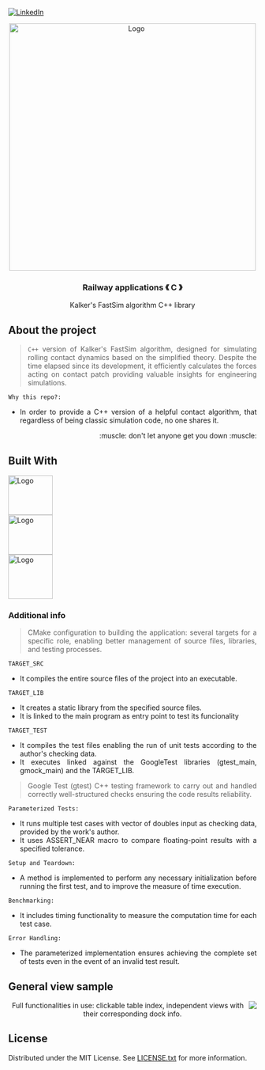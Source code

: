 [![LinkedIn][linkedin-shield]][linkedin-url]

<!-- PROJECT LOGO -->
<div align="center">
  <a align="center">
    <img src="https://github.com/criogenox/D-Technical-Railway-Data-Viewer-from-SQLitedb/assets/53323058/55f51d41-fda0-4161-881c-8144ad315c00.png" alt="Logo" width="500">
  </a>
  <h3 align="center">Railway applications &#x300A; C &#x300B;</h3>
  <p align="center">
    Kalker's FastSim algorithm C++ library
  </p>
</div>

## About the project

<div align="justify">
  <p>
  
> `C++` version of Kalker's FastSim algorithm, designed for simulating rolling contact dynamics based on the simplified theory. Despite the time elapsed since its development, it efficiently calculates the forces acting on contact patch providing valuable insights for engineering simulations.

`Why this repo?:`
- In order to provide a C++ version of a helpful contact algorithm, that regardless of being classic simulation code, no one shares it.
   
   </p>
       <p align="right">
    :muscle: don't let anyone get you down :muscle:
  </p> 
   <div>

## Built With

<div style="display: flex; flex-direction: column; align=center">
    <img class="img"src="https://github.com/criogenox/B_ECC-Cpp-version_plot-capabilities_noGUI/assets/53323058/1fdf2d22-fb04-45aa-9db0-8bd973942914.png" alt="Logo" width="90" height="80"/>
    <img class="img"src="https://github.com/criogenox/B_ECC-Cpp-version_plot-capabilities_noGUI/assets/53323058/6870b0b2-403c-49da-b745-5714b08f4a73.png" alt="Logo" width="90" height="80"/>
    <img class="img"src="https://github.com/criogenox/B_ECC-Cpp-version_plot-capabilities_noGUI/assets/53323058/7f7c66db-97e3-49a1-92d9-df41500b54ae.png" alt="Logo" width="90" height="90"/>
</div>

### Additional info

<div align="justify">
  <p>
    
> CMake configuration to building the application: several targets for a specific role, enabling better management of source files, libraries, and testing processes.

`TARGET_SRC`
- It compiles the entire source files of the project into an executable.

`TARGET_LIB`
- It creates a static library from the specified source files.
- It is linked to the main program as entry point to test its funcionality

`TARGET_TEST`
- It compiles the test files enabling the run of unit tests according to the author's checking data.
- It executes linked against the GoogleTest libraries (gtest_main, gmock_main) and the TARGET_LIB.

> Google Test (gtest) C++ testing framework to carry out and handled correctly well-structured checks ensuring the code results reliability.

`Parameterized Tests:`
- It runs multiple test cases with vector of doubles input as checking data, provided by the work's author. 
- It uses ASSERT_NEAR macro to compare floating-point results with a specified tolerance.
  
`Setup and Teardown:`
- A method is implemented to perform any necessary initialization before running the first test, and to improve the measure of time execution.

`Benchmarking:`
- It includes timing functionality to measure the computation time for each test case.

`Error Handling:`
- The parameterized implementation ensures achieving the complete set of tests even in the event of an invalid test result.
   </p>
   <div>

##  General view sample

<div align="justify"> 
  <!-- <img align="right" src="https://user-images.githubusercontent.com/53323058/230650942-4c2e0ad4-2d52-46fe-aa67-8860c642e5f6.png" width="500"> -->
<img align="right" src="https://github.com/criogenox/D-Technical-Railway-Data-Viewer-from-SQLitedb/assets/53323058/8f6aca0c-716b-4f33-9a34-3e455d366d25.png">
   </p>
       <p align="center">
Full functionalities in use:  clickable table index, independent views with their corresponding dock info.
  </p> 
</div>

<!-- LICENSE -->
## License

Distributed under the MIT License. See [LICENSE.txt][license-url] for more information.

<!-- MARKDOWN LINKS & IMAGES -->
<!-- https://www.markdownguide.org/basic-syntax/#reference-style-links -->
[linkedin-shield]: https://user-images.githubusercontent.com/53323058/230575198-fa1acbf4-8f82-4d8e-b245-3979276bc240.png
[linkedin-url]: https://www.linkedin.com/in/criogenox/
[qtdarktheme-url]: https://github.com/keshav-sahu7/qt-dark-theme
[license-url]: https://github.com/criogenox/D-Technical-Railway-Data-Viewer-from-SQLitedb/tree/main?tab=MIT-1-ov-file
